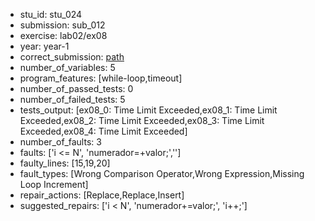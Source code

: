 - stu_id: stu_024	       
- submission: sub_012
- exercise: lab02/ex08
- year: year-1
- correct_submission: [path](https://github.com/pmorvalho/C-Pack-IPAs/blob/main/correct_submissions/year-1/lab02/ex08/ex08-stu_024-sub_013)
- number_of_variables: 5
- program_features: [while-loop,timeout] 
- number_of_passed_tests: 0
- number_of_failed_tests: 5
- tests_output: [ex08_0: Time Limit Exceeded,ex08_1: Time Limit Exceeded,ex08_2: Time Limit Exceeded,ex08_3: Time Limit Exceeded,ex08_4: Time Limit Exceeded]
- number_of_faults: 3
- faults: ['i <= N', 'numerador=+valor;','']
- faulty_lines: [15,19,20]
- fault_types: [Wrong Comparison Operator,Wrong Expression,Missing Loop Increment]
- repair_actions: [Replace,Replace,Insert] 
- suggested_repairs: ['i < N', 'numerador+=valor;', 'i++;']
  